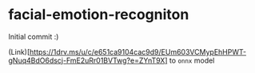# facial-emotion-recogniton

Initial commit :)

(Link)[https://1drv.ms/u/c/e651ca9104cac9d9/EUm603VCMypEhHPWT-gNuq4BdO6dscj-FmE2uRr01BVTwg?e=ZYnT9X] to `onnx` model
